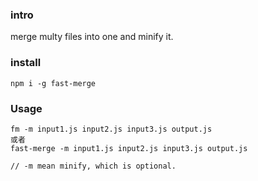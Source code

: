 
### intro
merge multy files into one and minify it.

### install
```
npm i -g fast-merge
```

### Usage
```
fm -m input1.js input2.js input3.js output.js
或者
fast-merge -m input1.js input2.js input3.js output.js

// -m mean minify, which is optional.
```
